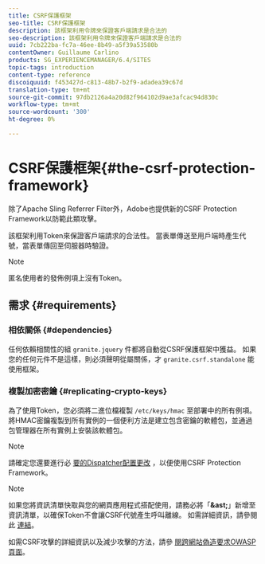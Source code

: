 ```yaml
---
title: CSRF保護框架
seo-title: CSRF保護框架
description: 該框架利用令牌來保證客戶端請求是合法的
seo-description: 該框架利用令牌來保證客戶端請求是合法的
uuid: 7cb222ba-fc7a-46ee-8b49-a5f39a53580b
contentOwner: Guillaume Carlino
products: SG_EXPERIENCEMANAGER/6.4/SITES
topic-tags: introduction
content-type: reference
discoiquuid: f453427d-c813-48b7-b2f9-adadea39c67d
translation-type: tm+mt
source-git-commit: 97db2126a4a20d82f964102d9ae3afcac94d830c
workflow-type: tm+mt
source-wordcount: '300'
ht-degree: 0%

---
```



# CSRF保護框架{#the-csrf-protection-framework}

除了Apache Sling Referrer Filter外，Adobe也提供新的CSRF Protection Framework以防範此類攻擊。

該框架利用Token來保證客戶端請求的合法性。 當表單傳送至用戶端時產生代號，當表單傳回至伺服器時驗證。

>[!NOTE]
>
>匿名使用者的發佈例項上沒有Token。

## 需求 {#requirements}

### 相依關係 {#dependencies}

任何依賴相關性的組 `granite.jquery` 件都將自動從CSRF保護框架中獲益。 如果您的任何元件不是這樣，則必須聲明從屬關係，才 `granite.csrf.standalone` 能使用框架。

### 複製加密密鑰 {#replicating-crypto-keys}

為了使用Token，您必須將二進位檔複製 `/etc/keys/hmac` 至部署中的所有例項。 將HMAC密鑰複製到所有實例的一個便利方法是建立包含密鑰的軟體包，並通過包管理器在所有實例上安裝該軟體包。

>[!NOTE]
>
>請確定您還要進行必 [要的Dispatcher配置更改](https://helpx.adobe.com/experience-manager/dispatcher/user-guide.html) ，以便使用CSRF Protection Framework。

>[!NOTE]
>
>如果您將資訊清單快取與您的網頁應用程式搭配使用，請務必將「**&amp;ast;**」新增至資訊清單，以確保Token不會讓CSRF代號產生呼叫離線。 如需詳細資訊，請參閱此 [連結](https://www.w3.org/TR/offline-webapps/)。
>
>如需CSRF攻擊的詳細資訊以及減少攻擊的方法，請參 [閱跨網站偽造要求OWASP頁面](https://owasp.org/www-community/attacks/csrf)。
